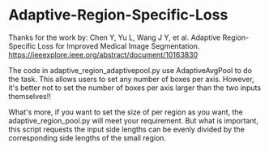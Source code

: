 # Adaptive-Region-Specific-Loss
Thanks for the work by: Chen Y, Yu L, Wang J Y, et al. Adaptive Region-Specific Loss for Improved Medical Image Segmentation. https://ieeexplore.ieee.org/abstract/document/10163830

The code in adaptive_region_adaptivepool.py use AdaptiveAvgPool to do the task. This allows users to set any number of boxes per axis. However, it's better not to set the number of boxes per axis larger than the two inputs themselves!!

What's more, if you want to set the size of per region as you want, the adaptive_region_pool.py will meet your requirement. But what is important, this script requests the input side lengths can be evenly divided by the corresponding side lengths of the small region.
